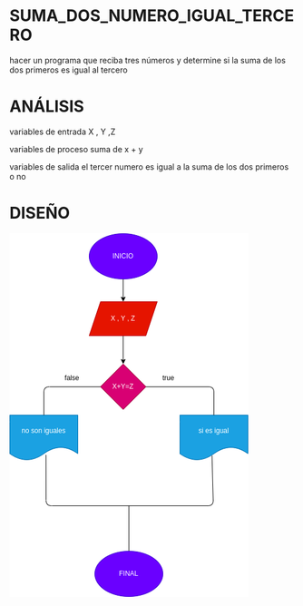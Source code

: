 # SUMA_DOS_NUMERO_IGUAL_TERCERO
hacer un programa que reciba tres números y determine si la suma de los dos primeros es igual al tercero

# ANÁLISIS
variables de entrada X , Y ,Z

variables de proceso suma de x + y

variables de salida el tercer numero es igual a la suma de los dos primeros o no

# DISEÑO
![diagrama de flujo](diagrama.png "diagrama de flujo")